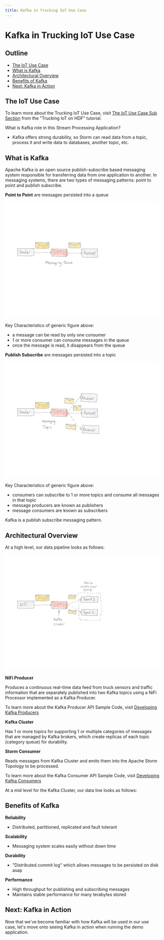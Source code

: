 ```yaml
---
title: Kafka in Trucking IoT Use Case
---
```


# Kafka in Trucking IoT Use Case

## Outline

-   [The IoT Use Case](#the-iot-use-case)
-   [What is Kafka](#what-is-kafka)
-   [Architectural Overview](#architectural-overview)
-   [Benefits of Kafka](#benefits-of-kafka)
-   [Next: Kafka in Action](#next:-kafka-in-action)

## The IoT Use Case

To learn more about the Trucking IoT Use Case, visit [The IoT Use Case Sub Section](https://hortonworks.com/hadoop-tutorial/trucking-iot-hdf/#the-iot-use-case) from the "Trucking IoT on HDF" tutorial.

What is Kafka role in this Stream Processing Application?

- Kafka offers strong durability, so Storm can read data from a topic, process it and write data to databases, another topic, etc.

## What is Kafka

Apache Kafka is an open source publish-subscribe based messaging system responsible for transferring data from one application to another. In messaging systems, there are two types of messaging patterns: point to point and publish subscribe.

**Point to Point** are messages persisted into a queue

![Point to Point](assets/point-to-point.png)

Key Characteristics of generic figure above:

- a message can be read by only one consumer
- 1 or more consumer can consume messages in the queue
- once the message is read, it disappears from the queue

**Publish Subscribe** are messages persisted into a topic

![Publish Subscribe](assets/pub-sub.png)

Key Characteristics of generic figure above:

- consumers can subscribe to 1 or more topics and consume all messages in that topic
- message producers are known as publishers
- message consumers are known as subscribers

Kafka is a publish subscribe messaging pattern.

## Architectural Overview

At a high level, our data pipeline looks as follows:

![Kafka Arch High Level](assets/kafka-arch-high-level.png)

**NiFi Producer**

Produces a continuous real-time data feed from truck sensors and traffic information that are separately published into two Kafka topics using a NiFi Processor implemented as a Kafka Producer.

To learn more about the Kafka Producer API Sample Code, visit [Developing Kafka Producers](https://docs.hortonworks.com/HDPDocuments/HDP2/HDP-2.6.0/bk_kafka-component-guide/content/ch_kafka-development.html)

**Kafka Cluster**

Has 1 or more topics for supporting 1 or multiple categories of messages that are managed by Kafka brokers, which create replicas of each topic (category queue) for durability.

**Storm Consumer**

Reads messages from Kafka Cluster and emits them into the Apache Storm Topology to be processed.

To learn more about the Kafka Consumer API Sample Code, visit [Developing Kafka Consumers](https://docs.hortonworks.com/HDPDocuments/HDP2/HDP-2.6.0/bk_kafka-component-guide/content/ch_kafka-development.html)

At a mid level for the Kafka Cluster, our data line looks as follows:

## Benefits of Kafka

**Reliability**

- Distributed, partitioned, replicated and fault tolerant

**Scalability**

- Messaging system scales easily without down time

**Durability**

- "Distributed commit log" which allows messages to be persisted on disk asap

**Performance**

- High throughput for publishing and subscribing messages
- Maintains stable performance for many terabytes stored

## Next: Kafka in Action

Now that we've become familiar with how Kafka will be used in our use case, let's move onto seeing Kafka in action when running the demo application.

